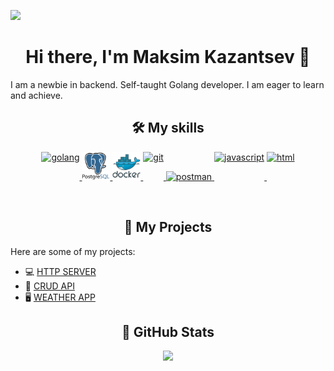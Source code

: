 ![](assets/header.png)
<h1 align="center">Hi there, I'm Maksim Kazantsev 👋</h1>

I am a newbie in backend. Self-taught Golang developer.  I am eager to learn and achieve.

<h2 align="center">🛠 My skills</h2>
<p align="center">
   <a href="https://golang.org/">
   <img src="https://cdn.jsdelivr.net/gh/devicons/devicon/icons/go/go-original.svg" alt="golang" width="45"
      height="45" style="vertical-align:top;">
   </a>
   <a href="https://www.postgresql.org" target="_blank" rel="noreferrer"> 
   <img src="https://raw.githubusercontent.com/devicons/devicon/master/icons/postgresql/postgresql-original-wordmark.svg" alt="postgresql" width="45" height="45"/> 
   </a>
   <a href="https://www.docker.com/" target="_blank" rel="noreferrer"> <img src="https://raw.githubusercontent.com/devicons/devicon/master/icons/docker/docker-original-wordmark.svg"   
      alt="docker" width="45" height="45"/> 
   </a>
   <a href="https://git-scm.com/">
   <img src="https://cdn.jsdelivr.net/gh/devicons/devicon/icons/git/git-original.svg" alt="git" width="45" height="45" style="vertical-align:top;">
   </a>
   <a href="https://postman.com" target="_blank" rel="noreferrer"> 
   <img src="https://www.vectorlogo.zone/logos/getpostman/getpostman-icon.svg" alt="postman" width="45" height="45"/> 
   </a>
   <a href="">
   <img src="https://cdn.jsdelivr.net/gh/devicons/devicon/icons/javascript/javascript-original.svg" alt="javascript"
      width="45" height="45" style="vertical-align:top;">
   </a>
   <a href="">
   <img src="https://cdn.jsdelivr.net/gh/devicons/devicon/icons/html5/html5-original.svg" alt="html" width="45"
      height="45" style="vertical-align:top;">
   </a>
</p>
<br/>
<h2 align="center">📝  My Projects</h2>
<p align="left">
  Here are some of my projects:
</p>

- 💻 [HTTP SERVER](https://github.com/MaksKazantsev/simple-http-server)
- 🚃 [CRUD API](https://github.com/MaksKazantsev/go-crud)
- 🖥️ [WEATHER APP](https://github.com/MaksKazantsev/weatherApp)

<h2 align="center">🚀 GitHub Stats</h2>
<p align="center">
  <a href="#" alt="Your GitHub Stats"><img src="https://github-readme-stats.vercel.app/api?username=MaksKazantsev" /></a>
</p>
